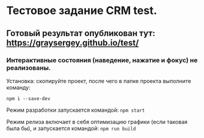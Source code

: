 # Тестовое задание CRM test.
## Готовый результат опубликован тут: https://graysergey.github.io/test/
### Интерактивные состояния (наведение, нажатие и фокус) не реализованы.

Установка: скопируйте проект, после чего в папке проекта выполните команду:

`npm i --save-dev`

Режим разработки запускается командой:
`npm start`

Режим релиза включает в себя оптимизацию графики (если таковая была бы), и запускается командой:
`npm run build`
